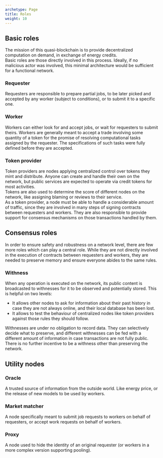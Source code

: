 ```yaml
---
archetype: Page
title: Roles
weight: 10
---
```


## Basic roles

The mission of this quasi-blockchain is to provide decentralized computation on demand, in exchange of energy credits.  
Basic roles are those directly involved in this process. Ideally, if no malicious actor was involved, this minimal architecture would be sufficient for a functional network.

### Requester

Requesters are responsible to prepare partial jobs, to be later picked and accepted by any worker (subject to conditions), or to submit it to a specific one.

### Worker

Workers can either look for and accept jobs, or wait for requesters to submit theirs. Workers are generally meant to accept a trade involving some quantity of a token for the promise of resolving computational tasks assigned by the requester. The specifications of such tasks were fully defined before they are accepted.

### Token provider

Token providers are nodes applying centralized control over tokens they mint and distribute. Anyone can create and handle their own on the network, but public services are expected to operate via credit tokens for most activities.  
Tokens are also used to determine the score of different nodes on the network, like assigning blaming or reviews to their service.  
As a token provider, a node must be able to handle a considerable amount of traffic, since they are involved in many steps of signing contracts between requesters and workers. They are also responsible to provide support for consensus mechanisms on those transactions handled by them.

## Consensus roles

In order to ensure safety and robustness on a network level, there are few more roles which can play a central role. While they are not directly involved in the execution of contracts between requesters and workers, they are needed to preserve memory and ensure everyone abides to the same rules.

### Withness

When any operation is executed on the network, its public content is broadcasted to withnesses for it to be observed and potentially stored. This is helpful on two levels:

- It allows other nodes to ask for information about their past history in case they are not always online, and their local database has been lost.
- It allows to test the behaviour of centralized nodes like token providers against those rules they should follow.

Withnesses are under no obligation to record data. They can selectively decide what to preserve, and different withnesses can be fed with a different amount of information in case transactions are not fully public. There is no further incentive to be a withness other than preserving the network.

## Utility nodes

### Oracle

A trusted source of information from the outside world. Like energy price, or the release of new models to be used by workers.

### Market matcher

A node specifically meant to submit job requests to workers on behalf of requesters, or accept work requests on behalf of workers.

### Proxy

A node used to hide the identity of an original requester (or workers in a more complex version supporting pooling).
